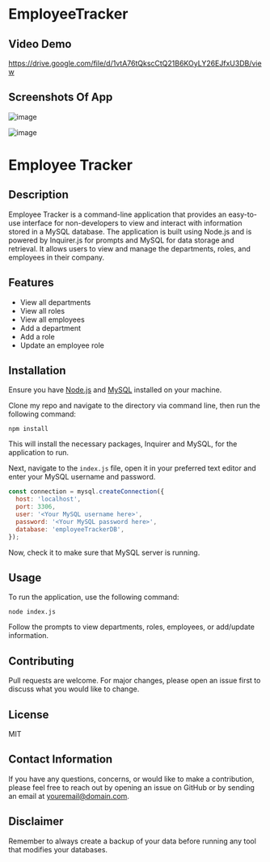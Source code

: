 # EmployeeTracker


## Video Demo

https://drive.google.com/file/d/1vtA76tQkscCtQ21B6KOyLY26EJfxU3DB/view

## Screenshots Of App

![image](https://github.com/RMosley912/EmployeeTracker/assets/122495055/5a280ccb-40bd-46d6-881a-69ccc2d70fea)


![image](https://github.com/RMosley912/EmployeeTracker/assets/122495055/5dc3addd-02e1-400f-93a8-921efcabe57a)

# Employee Tracker

## Description
Employee Tracker is a command-line application that provides an easy-to-use interface for non-developers to view and interact with information stored in a MySQL database. The application is built using Node.js and is powered by Inquirer.js for prompts and MySQL for data storage and retrieval. It allows users to view and manage the departments, roles, and employees in their company.

## Features
- View all departments
- View all roles
- View all employees
- Add a department
- Add a role
- Update an employee role

## Installation
Ensure you have [Node.js](https://nodejs.org/en/download/) and [MySQL](https://dev.mysql.com/downloads/mysql/) installed on your machine.

Clone my repo and navigate to the directory via command line, then run the following command:

```
npm install
```

This will install the necessary packages, Inquirer and MySQL, for the application to run.

Next, navigate to the `index.js` file, open it in your preferred text editor and enter your MySQL username and password.

```javascript
const connection = mysql.createConnection({
  host: 'localhost',
  port: 3306,
  user: '<Your MySQL username here>',
  password: '<Your MySQL password here>',
  database: 'employeeTrackerDB',
});
```

Now, check it to make sure that MySQL server is running.

## Usage
To run the application, use the following command:

```
node index.js
```

Follow the prompts to view departments, roles, employees, or add/update information.

## Contributing
Pull requests are welcome. For major changes, please open an issue first to discuss what you would like to change.

## License
MIT

## Contact Information
If you have any questions, concerns, or would like to make a contribution, please feel free to reach out by opening an issue on GitHub or by sending an email at [youremail@domain.com](mailto:youremail@domain.com).

## Disclaimer
Remember to always create a backup of your data before running any tool that modifies your databases.

